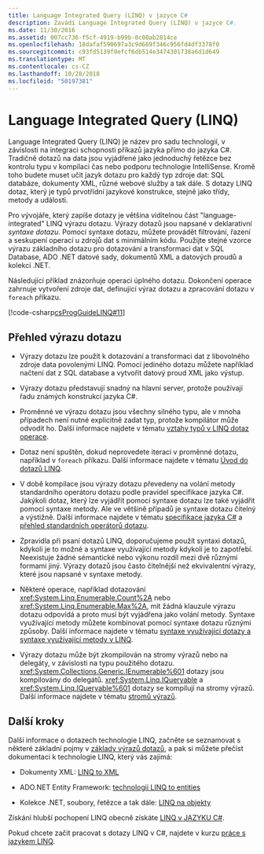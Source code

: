 ```yaml
---
title: Language Integrated Query (LINQ) v jazyce C#
description: Zavádí Language Integrated Query (LINQ) v jazyce C#.
ms.date: 11/30/2016
ms.assetid: 007cc736-f5cf-4919-b99b-0c00ab2814ce
ms.openlocfilehash: 18dafaf590697a3c9d669f346c956fd4df3378f0
ms.sourcegitcommit: c93fd5139f9efcf6db514e3474301738a6d1d649
ms.translationtype: MT
ms.contentlocale: cs-CZ
ms.lasthandoff: 10/28/2018
ms.locfileid: "50197381"
---
```

# <a name="language-integrated-query-linq"></a>Language Integrated Query (LINQ)

Language Integrated Query (LINQ) je název pro sadu technologií, v závislosti na integraci schopnosti příkazů jazyka přímo do jazyka C#. Tradičně dotazů na data jsou vyjádřené jako jednoduchý řetězce bez kontrolu typu v kompilaci čas nebo podporu technologie IntelliSense. Kromě toho budete muset učit jazyk dotazu pro každý typ zdroje dat: SQL databáze, dokumenty XML, různé webové služby a tak dále. S dotazy LINQ dotaz, který je typů prvotřídní jazykové konstrukce, stejně jako třídy, metody a události.

Pro vývojáře, který zapíše dotazy je většina viditelnou část "language-integrated" LINQ výrazu dotazu. Výrazy dotazů jsou napsané v deklarativní *syntaxe dotazu*. Pomocí syntaxe dotazu, můžete provádět filtrování, řazení a seskupení operací u zdrojů dat s minimálním kódu. Použijte stejné vzorce výrazu základního dotazu pro dotazování a transformaci dat v SQL Database, ADO .NET datové sady, dokumentů XML a datových proudů a kolekcí .NET.

Následující příklad znázorňuje operaci úplného dotazu. Dokončení operace zahrnuje vytvoření zdroje dat, definující výraz dotazu a zpracování dotazu v `foreach` příkazu.

[!code-csharp[csProgGuideLINQ#11](~/samples/snippets/csharp/concepts/linq/index_1.cs)]

## <a name="query-expression-overview"></a>Přehled výrazu dotazu

- Výrazy dotazu lze použít k dotazování a transformaci dat z libovolného zdroje data povolenými LINQ. Pomocí jediného dotazu můžete například načtení dat z SQL database a vytvořit datový proud XML jako výstup.

- Výrazy dotazu představují snadný na hlavní server, protože používají řadu známých konstrukcí jazyka C#.

- Proměnné ve výrazu dotazu jsou všechny silného typu, ale v mnoha případech není nutné explicitně zadat typ, protože kompilátor může odvodit ho. Další informace najdete v tématu [vztahy typů v LINQ dotaz operace](../programming-guide/concepts/linq/type-relationships-in-linq-query-operations.md).

- Dotaz není spuštěn, dokud neprovedete iteraci v proměnné dotazu, například v `foreach` příkazu. Další informace najdete v tématu [Úvod do dotazů LINQ](../programming-guide/concepts/linq/introduction-to-linq-queries.md).

- V době kompilace jsou výrazy dotazu převedeny na volání metody standardního operátoru dotazu podle pravidel specifikace jazyka C#. Jakýkoli dotaz, který lze vyjádřit pomocí syntaxe dotazu lze také vyjádřit pomocí syntaxe metody. Ale ve většině případů je syntaxe dotazu čitelný a výstižně. Další informace najdete v tématu [specifikace jazyka C#](~/_csharplang/spec/expressions.md#query-expressions) a [přehled standardních operátorů dotazu](../programming-guide/concepts/linq/standard-query-operators-overview.md).

- Zpravidla při psaní dotazů LINQ, doporučujeme použít syntaxi dotazů, kdykoli je to možné a syntaxe využívající metody kdykoli je to zapotřebí. Neexistuje žádné sémantické nebo výkonu rozdíl mezi dvě různými formami jiný. Výrazy dotazů jsou často čitelnější než ekvivalentní výrazy, které jsou napsané v syntaxe metody.

- Některé operace, například dotazování <xref:System.Linq.Enumerable.Count%2A> nebo <xref:System.Linq.Enumerable.Max%2A>, mít žádná klauzule výrazu dotazu odpovídá a proto musí být vyjádřena jako volání metody. Syntaxe využívající metody můžete kombinovat pomocí syntaxe dotazu různými způsoby. Další informace najdete v tématu [syntaxe využívající dotazy a syntaxe využívající metody v LINQ](../programming-guide/concepts/linq/query-syntax-and-method-syntax-in-linq.md).

- Výrazy dotazu může být zkompilován na stromy výrazů nebo na delegáty, v závislosti na typu použitého dotazu. <xref:System.Collections.Generic.IEnumerable%601> dotazy jsou kompilovány do delegátů. <xref:System.Linq.IQueryable> a <xref:System.Linq.IQueryable%601> dotazy se kompilují na stromy výrazů. Další informace najdete v tématu [stromů výrazů](../expression-trees.md).

## <a name="next-steps"></a>Další kroky

Další informace o dotazech technologie LINQ, začněte se seznamovat s některé základní pojmy v [základy výrazů dotazů](query-expression-basics.md), a pak si můžete přečíst dokumentaci k technologie LINQ, který vás zajímá:

- Dokumenty XML: [LINQ to XML](../programming-guide/concepts/linq/linq-to-xml.md)

- ADO.NET Entity Framework: [technologii LINQ to entities](../../framework/data/adonet/ef/language-reference/linq-to-entities.md)

- Kolekce .NET, soubory, řetězce a tak dále: [LINQ na objekty](../programming-guide/concepts/linq/linq-to-objects.md)

Získání hlubší pochopení LINQ obecně získáte [LINQ v JAZYKU C#](linq-in-csharp.md).

Pokud chcete začít pracovat s dotazy LINQ v C#, najdete v kurzu [práce s jazykem LINQ](../tutorials/working-with-linq.md).